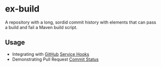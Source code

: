 ex-build
========

A repository with a long, sordid commit history with elements that can pass a build and fail a Maven build script.

## Usage

* Integrating with [GitHub](https://github.com) [Service Hooks](https://help.github.com/articles/post-receive-hooks)
* Demonstrating Pull Request [Commit Status](https://github.com/blog/1227-commit-status-api)
